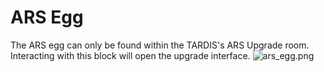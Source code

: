 # ARS Egg

The ARS egg can only be found within the TARDIS's ARS Upgrade room. Interacting with this block will open the upgrade interface.
![ars_egg.png](ars_egg.png)